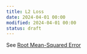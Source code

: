 ```yaml
---
title: L2 Loss
date: 2024-04-01 00:00
modified: 2024-04-01 00:00
status: draft
---
```


See [Root Mean-Squared Error](root-mean-squared-error.md)